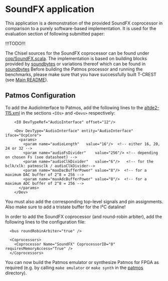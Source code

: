 # SoundFX application

This application is a demonstration of the provided SoundFX coprocessor in comparison to a purely software-based implementation.
It is used for the evaluation section of following submitted paper:

!!!TODO!!!

The Chisel sources for the SoundFX coprocessor can be found under [cop/SoundFX.scala](../../../hardware/src/main/scala/cop/SoundFX.scala).
The implementation is based on building blocks provided by [soundbytes](https://github.com/schoeberl/soundbytes) or variations thereof which can be found in [soundbytes](../../../hardware/src/main/scala/soundbytes)
Before building the Patmos processor and running the benchmarks, please make sure that you have successfully built T-CREST (see [Main README](../../../README.md)).

## Patmos Configuration
To add the AudioInterface to Patmos, add the following lines to the [altde2-115.xml](../../../hardware/config/altde2-115.xml) in the sections `<IOs>` and `<Devs>` respectively:
```
    <IO DevTypeRef="AudioInterface" offset="12"/>
```
```
    <Dev DevType="AudioInterface" entity="AudioInterface" iface="OcpCore">
      <params>
        <param name="audioLength"	value="16"/>  <!-- either 16, 20, 24 or 32 -->
        <param name="audioFsDivider"	value="256"/> <!-- depending on chosen Fs (see datasheet) -->
        <param name="audioClkDivider"	value="6"/>   <!-- for the bclk/xlk: patmosclk / audioClkDivider-->
        <param name="maxDacBufferPower" value="8"/>  <!-- for a maximum DAC buffer of 2^8 = 256 -->
        <param name="maxAdcBufferPower" value="8"/>  <!-- for a maximum ADC buffer of 2^8 = 256 -->
      </params>
    </Dev>
```
You must also add the corresponding top-level signals and pin assignments.
Also make sure to add a tristate buffer for the I²C dataline!

In order to add the SoundFX coprocessor (and round-robin arbiter), add the following lines to the configuration file:
```
  <bus roundRobinArbiter="true" />
  
  <Coprocessors>
    <Coprocessor Name="SoundFX" CoprocessorID="0" requiresMemoryAccess="True" />
  </Coprocessors>
```

You can now build the Patmos emulator or synthesize Patmos for FPGA as required (e.g. by calling `make emulator` or `make synth` in the [patmos](../../../) directory).

